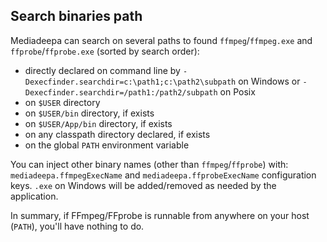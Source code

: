 ## Search binaries path

Mediadeepa can search on several paths to found `ffmpeg`/`ffmpeg.exe` and `ffprobe`/`ffprobe.exe` (sorted by search order):
 - directly declared on command line by `-Dexecfinder.searchdir=c:\path1;c:\path2\subpath` on Windows or `-Dexecfinder.searchdir=/path1:/path2/subpath` on Posix
 - on `$USER` directory
 - on `$USER/bin` directory, if exists
 - on `$USER/App/bin` directory, if exists
 - on any classpath directory declared, if exists
 - on the global `PATH` environment variable

You can inject other binary names (other than `ffmpeg`/`ffprobe`) with: `mediadeepa.ffmpegExecName` and `mediadeepa.ffprobeExecName` configuration keys. `.exe` on Windows will be added/removed as needed by the application.

In summary, if FFmpeg/FFprobe is runnable from anywhere on your host (`PATH`), you'll have nothing to do.
